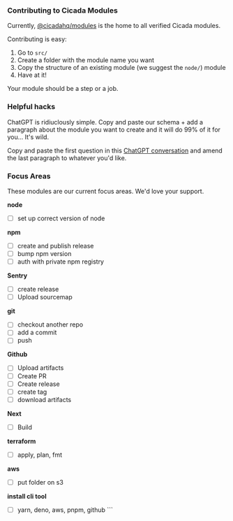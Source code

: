 ### Contributing to Cicada Modules

Currently, [@cicadahq/modules](https://github.com/cicadahq/modules) is the home
to all verified Cicada modules.

Contributing is easy:

1. Go to `src/`
2. Create a folder with the module name you want
3. Copy the structure of an existing module (we suggest the `node/`) module
4. Have at it!

Your module should be a step or a job.

### Helpful hacks

ChatGPT is ridiuclously simple. Copy and paste our schema + add a paragraph
about the module you want to create and it will do 99% of it for you... It's
wild.

Copy and paste the first question in this
[ChatGPT conversation](https://sharegpt.com/c/50jlJWL) and amend the last
paragraph to whatever you'd like.

### Focus Areas

These modules are our current focus areas. We'd love your support.

**node**

- [ ] set up correct version of node

**npm**

- [ ] create and publish release
- [ ] bump npm version
- [ ] auth with private npm registry

**Sentry**

- [ ] create release
- [ ] Upload sourcemap

**git**

- [ ] checkout another repo
- [ ] add a commit
- [ ] push

**Github**

- [ ] Upload artifacts
- [ ] Create PR
- [ ] Create release
- [ ] create tag
- [ ] download artifacts

**Next**

- [ ] Build

**terraform**

- [ ] apply, plan, fmt

**aws**

- [ ] put folder on s3

**install cli tool**

- [ ] yarn, deno, aws, pnpm, github \`\`\`
